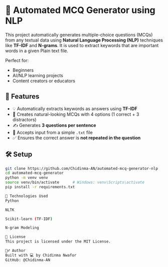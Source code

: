  
# 🧠 Automated MCQ Generator using NLP

This project automatically generates multiple-choice questions (MCQs) from any textual data using **Natural Language Processing (NLP)** techniques like **TF-IDF** and **N-grams**. It is used to extract keywords that are important words in a given Plain text file.

Perfect for:
- Beginners
- AI/NLP learning projects
- Content creators or educators

## 📌 Features
- 💡 Automatically extracts keywords as answers using **TF-IDF**
- 🧩 Creates natural-looking MCQs with 4 options (1 correct + 3 distractors)
- ✍️ Generates **3 questions per sentence**
- 📄 Accepts input from a simple `.txt` file
- ✅ Ensures the correct answer is **not repeated in the question**

## 🛠 Setup

```bash
git clone https://github.com/Chidinma-AN/automated-mcq-generator-nlp
cd automated-mcq-generator
python -m venv venv
source venv/bin/activate      # Windows: venv\Scripts\activate
pip install -r requirements.txt

🧠 Technologies Used
Python

NLTK

Scikit-learn (TF-IDF)

N-gram Modeling

📜 License
This project is licensed under the MIT License.

🙋‍♂️ Author
Built with 💻 by Chidinma Nwafor
GitHub: @Chidinma-AN

